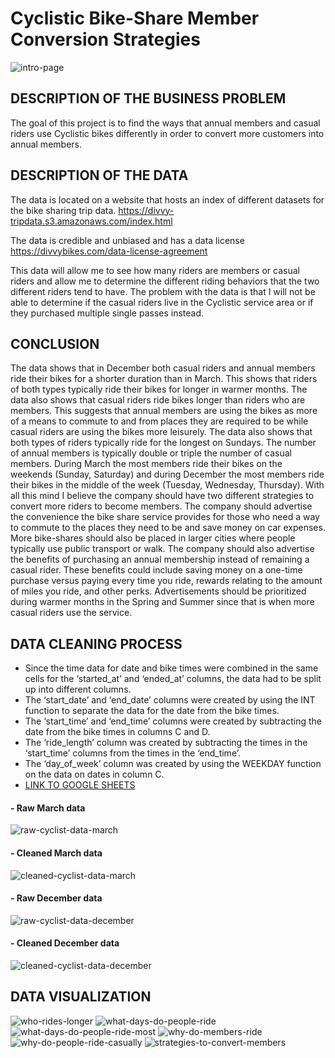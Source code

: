 # Cyclistic Bike-Share Member Conversion Strategies
![intro-page](https://github.com/dwhite256/Cyclist-Bike-Share-Company-Analysis/assets/170587320/0241e714-4ca7-47e6-bd96-3226289cd438)
## DESCRIPTION OF THE BUSINESS PROBLEM
The goal of this project is to find the ways that annual members and casual riders use Cyclistic bikes differently in order to convert more customers into annual members.

## DESCRIPTION OF THE DATA 
The data is located on a website that hosts an index of different datasets for the bike sharing trip data.
https://divvy-tripdata.s3.amazonaws.com/index.html

The data is credible and unbiased and has a data license https://divvybikes.com/data-license-agreement 

This data will allow me to see how many riders are members or casual riders and allow me to determine the different riding behaviors that the two different riders tend to have. The problem with the data is that I will not be able to determine if the casual riders live in the Cyclistic service area or if they purchased multiple single passes instead.

## CONCLUSION
The data shows that in December both casual riders and annual members ride their bikes for a shorter duration than in March. This shows that riders of both types typically ride their bikes for longer in warmer months. The data also shows that casual riders ride bikes longer than riders who are members. This suggests that annual members are using the bikes as more of a means to commute to and from places they are required to be while casual riders are using the bikes more leisurely. The data also shows that both types of riders typically ride for the longest on Sundays. The number of annual members is typically double or triple the number of casual members. During March the most members ride their bikes on the weekends (Sunday, Saturday) and during December the most members ride their bikes in the middle of the week (Tuesday, Wednesday, Thursday). With all this mind I believe the company should have two different strategies to convert more riders to become members. The company should advertise the convenience the bike share service provides for those who need a way to commute to the places they need to be and save money on car expenses. More bike-shares should also be placed in larger cities where people typically use public transport or walk. The company should also advertise the benefits of purchasing an annual membership instead of remaining a casual rider. These benefits could include saving money on a one-time purchase versus paying every time you ride, rewards relating to the amount of miles you ride, and other perks. Advertisements should be prioritized during warmer months in the Spring and Summer since that is when more casual riders use the service.

## DATA CLEANING PROCESS
* Since the time data for date and bike times were combined in the same cells for the ‘started_at’ and ‘ended_at’ columns, the data had to be split up into different columns.
* The ‘start_date’ and ‘end_date’ columns were created by using the INT function to separate the data for the date from the bike times.
* The ‘start_time’ and ‘end_time’ columns were created by subtracting the date from the bike times in columns C and D.
* The ‘ride_length’ column was created by subtracting the times in the ‘start_time’ columns from the times in the ‘end_time’.
* The ‘day_of_week’ column was created by using the WEEKDAY function on the data on dates in column C.
* [LINK TO GOOGLE SHEETS](https://docs.google.com/spreadsheets/d/1oqYR3ssy7hGIZjTxAukZPlfjjMGrT5ns2i82HXrCt8w/edit?usp=sharing)

#### - Raw March data
![raw-cyclist-data-march](https://github.com/dwhite256/Cyclist-Bike-Share-Company-Analysis/assets/170587320/b8571f3e-85e9-4892-a397-9e09bf0e7335)
#### - Cleaned March data
![cleaned-cyclist-data-march](https://github.com/dwhite256/Cyclist-Bike-Share-Company-Analysis/assets/170587320/2de2864a-c2db-49f5-9389-b68cbcb84ba3)
#### - Raw December data
![raw-cyclist-data-december](https://github.com/dwhite256/Cyclist-Bike-Share-Company-Analysis/assets/170587320/05f50e73-dcff-42ac-ba82-6d50aad0f5c3)
#### - Cleaned December data
![cleaned-cyclist-data-december](https://github.com/dwhite256/Cyclist-Bike-Share-Company-Analysis/assets/170587320/b967eebd-19a3-42ca-aa9e-893aadfc3c57)


## DATA VISUALIZATION
![who-rides-longer](https://github.com/dwhite256/Cyclist-Bike-Share-Company-Analysis/assets/170587320/e69b5be7-dcce-4096-8d07-dbdaa39203ed)
![what-days-do-people-ride](https://github.com/dwhite256/Cyclist-Bike-Share-Company-Analysis/assets/170587320/79150ad3-fc94-4dc5-b40e-a283b9201d2e)
![what-days-do-people-ride-most](https://github.com/dwhite256/Cyclist-Bike-Share-Company-Analysis/assets/170587320/3f0fb58d-9b9d-48d6-a91f-2f71c2105a37)
![why-do-members-ride](https://github.com/dwhite256/Cyclist-Bike-Share-Company-Analysis/assets/170587320/b4ad5c9c-b61b-48cc-8385-b93d9c8fe477)
![why-do-people-ride-casually](https://github.com/dwhite256/Cyclist-Bike-Share-Company-Analysis/assets/170587320/17292a99-5645-4ad9-8ebe-6f2b5dc63401)
![strategies-to-convert-members](https://github.com/dwhite256/Cyclist-Bike-Share-Company-Analysis/assets/170587320/8c4a3481-e99b-416d-8f0b-4d16a52f9ceb)




